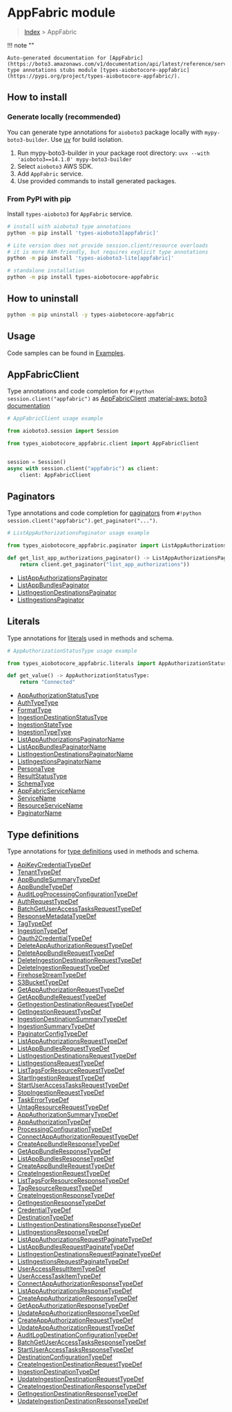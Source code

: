 # AppFabric module

> [Index](../README.md) > AppFabric


!!! note ""

    Auto-generated documentation for [AppFabric](https://boto3.amazonaws.com/v1/documentation/api/latest/reference/services/appfabric.html#appfabric)
    type annotations stubs module [types-aiobotocore-appfabric](https://pypi.org/project/types-aiobotocore-appfabric/).

## How to install

### Generate locally (recommended)

You can generate type annotations for `aioboto3` package locally with `mypy-boto3-builder`.
Use [uv](https://docs.astral.sh/uv/getting-started/installation/) for build isolation.

1. Run mypy-boto3-builder in your package root directory: `uvx --with 'aioboto3==14.1.0' mypy-boto3-builder`
1. Select `aioboto3` AWS SDK.
1. Add `AppFabric` service.
1. Use provided commands to install generated packages.



### From PyPI with pip

Install `types-aioboto3` for `AppFabric` service.

```bash
# install with aioboto3 type annotations
python -m pip install 'types-aioboto3[appfabric]'

# Lite version does not provide session.client/resource overloads
# it is more RAM-friendly, but requires explicit type annotations
python -m pip install 'types-aioboto3-lite[appfabric]'

# standalone installation
python -m pip install types-aiobotocore-appfabric
```



## How to uninstall

```bash
python -m pip uninstall -y types-aiobotocore-appfabric
```

## Usage

Code samples can be found in [Examples](./usage.md).

## AppFabricClient

Type annotations and code completion for  `#!python session.client("appfabric")` as [AppFabricClient](./client.md)
[:material-aws: boto3 documentation](https://boto3.amazonaws.com/v1/documentation/api/latest/reference/services/appfabric.html#AppFabric.Client)

```python
# AppFabricClient usage example

from aioboto3.session import Session

from types_aiobotocore_appfabric.client import AppFabricClient


session = Session()
async with session.client("appfabric") as client:
    client: AppFabricClient
```


## Paginators

Type annotations and code completion for
[paginators](./paginators.md)
from `#!python session.client("appfabric").get_paginator("...")`.

```python
# ListAppAuthorizationsPaginator usage example

from types_aiobotocore_appfabric.paginator import ListAppAuthorizationsPaginator

def get_list_app_authorizations_paginator() -> ListAppAuthorizationsPaginator:
    return client.get_paginator("list_app_authorizations"))
```

- [ListAppAuthorizationsPaginator](./paginators.md#listappauthorizationspaginator)
- [ListAppBundlesPaginator](./paginators.md#listappbundlespaginator)
- [ListIngestionDestinationsPaginator](./paginators.md#listingestiondestinationspaginator)
- [ListIngestionsPaginator](./paginators.md#listingestionspaginator)








## Literals

Type annotations for [literals](./literals.md) used in methods and schema.

```python
# AppAuthorizationStatusType usage example

from types_aiobotocore_appfabric.literals import AppAuthorizationStatusType

def get_value() -> AppAuthorizationStatusType:
    return "Connected"
```

- [AppAuthorizationStatusType](./literals.md#appauthorizationstatustype)
- [AuthTypeType](./literals.md#authtypetype)
- [FormatType](./literals.md#formattype)
- [IngestionDestinationStatusType](./literals.md#ingestiondestinationstatustype)
- [IngestionStateType](./literals.md#ingestionstatetype)
- [IngestionTypeType](./literals.md#ingestiontypetype)
- [ListAppAuthorizationsPaginatorName](./literals.md#listappauthorizationspaginatorname)
- [ListAppBundlesPaginatorName](./literals.md#listappbundlespaginatorname)
- [ListIngestionDestinationsPaginatorName](./literals.md#listingestiondestinationspaginatorname)
- [ListIngestionsPaginatorName](./literals.md#listingestionspaginatorname)
- [PersonaType](./literals.md#personatype)
- [ResultStatusType](./literals.md#resultstatustype)
- [SchemaType](./literals.md#schematype)
- [AppFabricServiceName](./literals.md#appfabricservicename)
- [ServiceName](./literals.md#servicename)
- [ResourceServiceName](./literals.md#resourceservicename)
- [PaginatorName](./literals.md#paginatorname)




## Type definitions

Type annotations for [type definitions](./type_defs.md) used in methods and schema.

- [ApiKeyCredentialTypeDef](./type_defs.md#apikeycredentialtypedef)
- [TenantTypeDef](./type_defs.md#tenanttypedef)
- [AppBundleSummaryTypeDef](./type_defs.md#appbundlesummarytypedef)
- [AppBundleTypeDef](./type_defs.md#appbundletypedef)
- [AuditLogProcessingConfigurationTypeDef](./type_defs.md#auditlogprocessingconfigurationtypedef)
- [AuthRequestTypeDef](./type_defs.md#authrequesttypedef)
- [BatchGetUserAccessTasksRequestTypeDef](./type_defs.md#batchgetuseraccesstasksrequesttypedef)
- [ResponseMetadataTypeDef](./type_defs.md#responsemetadatatypedef)
- [TagTypeDef](./type_defs.md#tagtypedef)
- [IngestionTypeDef](./type_defs.md#ingestiontypedef)
- [Oauth2CredentialTypeDef](./type_defs.md#oauth2credentialtypedef)
- [DeleteAppAuthorizationRequestTypeDef](./type_defs.md#deleteappauthorizationrequesttypedef)
- [DeleteAppBundleRequestTypeDef](./type_defs.md#deleteappbundlerequesttypedef)
- [DeleteIngestionDestinationRequestTypeDef](./type_defs.md#deleteingestiondestinationrequesttypedef)
- [DeleteIngestionRequestTypeDef](./type_defs.md#deleteingestionrequesttypedef)
- [FirehoseStreamTypeDef](./type_defs.md#firehosestreamtypedef)
- [S3BucketTypeDef](./type_defs.md#s3buckettypedef)
- [GetAppAuthorizationRequestTypeDef](./type_defs.md#getappauthorizationrequesttypedef)
- [GetAppBundleRequestTypeDef](./type_defs.md#getappbundlerequesttypedef)
- [GetIngestionDestinationRequestTypeDef](./type_defs.md#getingestiondestinationrequesttypedef)
- [GetIngestionRequestTypeDef](./type_defs.md#getingestionrequesttypedef)
- [IngestionDestinationSummaryTypeDef](./type_defs.md#ingestiondestinationsummarytypedef)
- [IngestionSummaryTypeDef](./type_defs.md#ingestionsummarytypedef)
- [PaginatorConfigTypeDef](./type_defs.md#paginatorconfigtypedef)
- [ListAppAuthorizationsRequestTypeDef](./type_defs.md#listappauthorizationsrequesttypedef)
- [ListAppBundlesRequestTypeDef](./type_defs.md#listappbundlesrequesttypedef)
- [ListIngestionDestinationsRequestTypeDef](./type_defs.md#listingestiondestinationsrequesttypedef)
- [ListIngestionsRequestTypeDef](./type_defs.md#listingestionsrequesttypedef)
- [ListTagsForResourceRequestTypeDef](./type_defs.md#listtagsforresourcerequesttypedef)
- [StartIngestionRequestTypeDef](./type_defs.md#startingestionrequesttypedef)
- [StartUserAccessTasksRequestTypeDef](./type_defs.md#startuseraccesstasksrequesttypedef)
- [StopIngestionRequestTypeDef](./type_defs.md#stopingestionrequesttypedef)
- [TaskErrorTypeDef](./type_defs.md#taskerrortypedef)
- [UntagResourceRequestTypeDef](./type_defs.md#untagresourcerequesttypedef)
- [AppAuthorizationSummaryTypeDef](./type_defs.md#appauthorizationsummarytypedef)
- [AppAuthorizationTypeDef](./type_defs.md#appauthorizationtypedef)
- [ProcessingConfigurationTypeDef](./type_defs.md#processingconfigurationtypedef)
- [ConnectAppAuthorizationRequestTypeDef](./type_defs.md#connectappauthorizationrequesttypedef)
- [CreateAppBundleResponseTypeDef](./type_defs.md#createappbundleresponsetypedef)
- [GetAppBundleResponseTypeDef](./type_defs.md#getappbundleresponsetypedef)
- [ListAppBundlesResponseTypeDef](./type_defs.md#listappbundlesresponsetypedef)
- [CreateAppBundleRequestTypeDef](./type_defs.md#createappbundlerequesttypedef)
- [CreateIngestionRequestTypeDef](./type_defs.md#createingestionrequesttypedef)
- [ListTagsForResourceResponseTypeDef](./type_defs.md#listtagsforresourceresponsetypedef)
- [TagResourceRequestTypeDef](./type_defs.md#tagresourcerequesttypedef)
- [CreateIngestionResponseTypeDef](./type_defs.md#createingestionresponsetypedef)
- [GetIngestionResponseTypeDef](./type_defs.md#getingestionresponsetypedef)
- [CredentialTypeDef](./type_defs.md#credentialtypedef)
- [DestinationTypeDef](./type_defs.md#destinationtypedef)
- [ListIngestionDestinationsResponseTypeDef](./type_defs.md#listingestiondestinationsresponsetypedef)
- [ListIngestionsResponseTypeDef](./type_defs.md#listingestionsresponsetypedef)
- [ListAppAuthorizationsRequestPaginateTypeDef](./type_defs.md#listappauthorizationsrequestpaginatetypedef)
- [ListAppBundlesRequestPaginateTypeDef](./type_defs.md#listappbundlesrequestpaginatetypedef)
- [ListIngestionDestinationsRequestPaginateTypeDef](./type_defs.md#listingestiondestinationsrequestpaginatetypedef)
- [ListIngestionsRequestPaginateTypeDef](./type_defs.md#listingestionsrequestpaginatetypedef)
- [UserAccessResultItemTypeDef](./type_defs.md#useraccessresultitemtypedef)
- [UserAccessTaskItemTypeDef](./type_defs.md#useraccesstaskitemtypedef)
- [ConnectAppAuthorizationResponseTypeDef](./type_defs.md#connectappauthorizationresponsetypedef)
- [ListAppAuthorizationsResponseTypeDef](./type_defs.md#listappauthorizationsresponsetypedef)
- [CreateAppAuthorizationResponseTypeDef](./type_defs.md#createappauthorizationresponsetypedef)
- [GetAppAuthorizationResponseTypeDef](./type_defs.md#getappauthorizationresponsetypedef)
- [UpdateAppAuthorizationResponseTypeDef](./type_defs.md#updateappauthorizationresponsetypedef)
- [CreateAppAuthorizationRequestTypeDef](./type_defs.md#createappauthorizationrequesttypedef)
- [UpdateAppAuthorizationRequestTypeDef](./type_defs.md#updateappauthorizationrequesttypedef)
- [AuditLogDestinationConfigurationTypeDef](./type_defs.md#auditlogdestinationconfigurationtypedef)
- [BatchGetUserAccessTasksResponseTypeDef](./type_defs.md#batchgetuseraccesstasksresponsetypedef)
- [StartUserAccessTasksResponseTypeDef](./type_defs.md#startuseraccesstasksresponsetypedef)
- [DestinationConfigurationTypeDef](./type_defs.md#destinationconfigurationtypedef)
- [CreateIngestionDestinationRequestTypeDef](./type_defs.md#createingestiondestinationrequesttypedef)
- [IngestionDestinationTypeDef](./type_defs.md#ingestiondestinationtypedef)
- [UpdateIngestionDestinationRequestTypeDef](./type_defs.md#updateingestiondestinationrequesttypedef)
- [CreateIngestionDestinationResponseTypeDef](./type_defs.md#createingestiondestinationresponsetypedef)
- [GetIngestionDestinationResponseTypeDef](./type_defs.md#getingestiondestinationresponsetypedef)
- [UpdateIngestionDestinationResponseTypeDef](./type_defs.md#updateingestiondestinationresponsetypedef)

